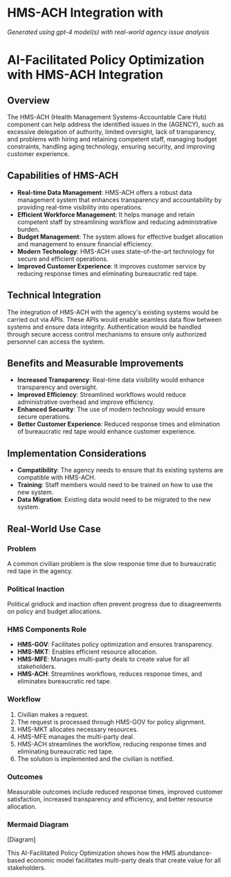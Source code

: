 # HMS-ACH Integration with 

*Generated using gpt-4 model(s) with real-world agency issue analysis*

# AI-Facilitated Policy Optimization with HMS-ACH Integration

## Overview

The HMS-ACH (Health Management Systems-Accountable Care Hub) component can help address the identified issues in the (AGENCY), such as excessive delegation of authority, limited oversight, lack of transparency, and problems with hiring and retaining competent staff, managing budget constraints, handling aging technology, ensuring security, and improving customer experience. 

## Capabilities of HMS-ACH

- **Real-time Data Management**: HMS-ACH offers a robust data management system that enhances transparency and accountability by providing real-time visibility into operations.
- **Efficient Workforce Management**: It helps manage and retain competent staff by streamlining workflow and reducing administrative burden.
- **Budget Management**: The system allows for effective budget allocation and management to ensure financial efficiency.
- **Modern Technology**: HMS-ACH uses state-of-the-art technology for secure and efficient operations.
- **Improved Customer Experience**: It improves customer service by reducing response times and eliminating bureaucratic red tape.

## Technical Integration

The integration of HMS-ACH with the agency's existing systems would be carried out via APIs. These APIs would enable seamless data flow between systems and ensure data integrity. Authentication would be handled through secure access control mechanisms to ensure only authorized personnel can access the system.

## Benefits and Measurable Improvements

- **Increased Transparency**: Real-time data visibility would enhance transparency and oversight.
- **Improved Efficiency**: Streamlined workflows would reduce administrative overhead and improve efficiency.
- **Enhanced Security**: The use of modern technology would ensure secure operations.
- **Better Customer Experience**: Reduced response times and elimination of bureaucratic red tape would enhance customer experience.

## Implementation Considerations

- **Compatibility**: The agency needs to ensure that its existing systems are compatible with HMS-ACH.
- **Training**: Staff members would need to be trained on how to use the new system.
- **Data Migration**: Existing data would need to be migrated to the new system.

## Real-World Use Case

### Problem

A common civilian problem is the slow response time due to bureaucratic red tape in the agency.

### Political Inaction

Political gridlock and inaction often prevent progress due to disagreements on policy and budget allocations.

### HMS Components Role

- **HMS-GOV**: Facilitates policy optimization and ensures transparency.
- **HMS-MKT**: Enables efficient resource allocation.
- **HMS-MFE**: Manages multi-party deals to create value for all stakeholders.
- **HMS-ACH**: Streamlines workflows, reduces response times, and eliminates bureaucratic red tape.

### Workflow

1. Civilian makes a request.
2. The request is processed through HMS-GOV for policy alignment.
3. HMS-MKT allocates necessary resources.
4. HMS-MFE manages the multi-party deal.
5. HMS-ACH streamlines the workflow, reducing response times and eliminating bureaucratic red tape.
6. The solution is implemented and the civilian is notified.

### Outcomes

Measurable outcomes include reduced response times, improved customer satisfaction, increased transparency and efficiency, and better resource allocation.

### Mermaid Diagram

[Diagram]

This AI-Facilitated Policy Optimization shows how the HMS abundance-based economic model facilitates multi-party deals that create value for all stakeholders.